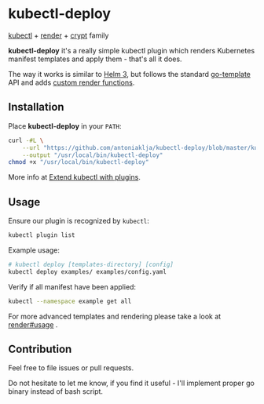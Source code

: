 # kubectl-deploy

[kubectl](https://kubernetes.io/docs/reference/kubectl/kubectl/) + [render](https://github.com/VirtusLab/render) + [crypt](https://github.com/VirtusLab/crypt) family

**kubectl-deploy** it's a really simple kubectl plugin which renders Kubernetes manifest templates and apply them - that's all it does.

The way it works is similar to [Helm 3](https://github.com/helm/community/blob/master/helm-v3/000-helm-v3.md), but follows the standard
[go-template](https://golang.org/pkg/text/template/) API and adds [custom render functions](https://github.com/VirtusLab/render/blob/master/README.md#notable-standard-and-sprig-functions).   

## Installation

Place **kubectl-deploy** in your `PATH`:

```bash
curl -#L \
    --url "https://github.com/antoniaklja/kubectl-deploy/blob/master/kubectl-deploy" \
    --output "/usr/local/bin/kubectl-deploy"
chmod +x "/usr/local/bin/kubectl-deploy"
```

More info at [Extend kubectl with plugins](https://kubernetes.io/docs/tasks/extend-kubectl/kubectl-plugins/).

## Usage
  
Ensure our plugin is recognized by `kubectl`:

```bash
kubectl plugin list
```

Example usage:
 
```bash
# kubectl deploy [templates-directory] [config]
kubectl deploy examples/ examples/config.yaml
```

Verify if all manifest have been applied:
```bash
kubectl --namespace example get all
```

For more advanced templates and rendering please take a look at [render#usage](https://github.com/VirtusLab/render/blob/master/README.md#notable-standard-and-sprig-functions) .
  
## Contribution

Feel free to file issues or pull requests.

Do not hesitate to let me know, if you find it useful - I'll implement proper go binary instead of bash script. 
